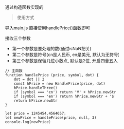 通过构造函数实现的

> 使用方式

导入main.js 直接使用handlePrice()函数即可

接收三个参数

- 第一个参数是要处理的数(通过isNaN把关)
- 第二个参数是符号(cn是人民币, en是美元, 默认为无符号)
- 第三个参数是保留几位小数点, 默认是2位, 开启四舍五入

```
// 主函数
function handlePrice (price, symbol, dot) {
	dot = dot || 2
	const hPrice = new HandlePrice(price, dot)
	hPrice.handleThree()
	if (symbol === 'cn') return '¥' + hPrice.newStr
	if (symbol === 'en') return hPrice.newStr + '$'
	return hPrice.newStr
}
```

```
let price = 1245454.4564657;
let newPrice = handlePrice(price, null, 3)
console.log(newPrice)
```

